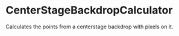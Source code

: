 # CenterStageBackdropCalculator
Calculates the points from a centerstage backdrop with pixels on it.
